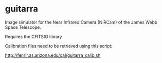 # guitarra
Image simulator for the Near Infrared Camera (NIRCam) of the James Webb Space Telescope.

Requires the CFITSIO library

Calibration files need to be retrieved using this script: 

http://fenrir.as.arizona.edu/cal/guitarra_calib.sh
